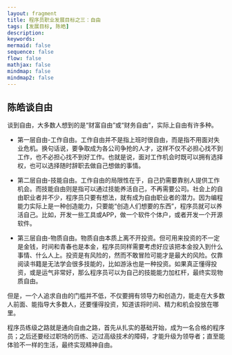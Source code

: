 ```yaml
---
layout: fragment
title: 程序员职业发展目标之三：自由
tags: [发展目标, 陈皓]
description: 
keywords: 
mermaid: false
sequence: false
flow: false
mathjax: false
mindmap: false
mindmap2: false
---
```


## 陈皓谈自由

谈到自由，大多数人想到的是“财富自由”或“财务自由”，实际上自由有许多种。

- 第一层自由-工作自由。工作自由并不是指上班时很自由，而是指不用面对失业危机。换句话说，要争取成为各公司争抢的人才，这样不仅不必担心找不到工作，也不必担心找不到好工作。也就是说，面对工作机会时既可以拥有选择权，也可以选择随时辞职去做自己想做的事情。

- 第二层自由-技能自由。工作自由的局限性在于，自己扔需要靠别人提供工作机会。而技能自由则是指可以通过技能养活自己，不再需要公司。社会上的自由职业者并不少，程序员只要有想法，就有成为自由职业者的潜力。因为编程能力实际上是一种创造能力，只要能“创造人们想要的东西”，程序员就可以养活自己。比如，开发一些工具或APP，做一个软件个体户，或者开发一个开源软件。

- 第三层自由-物质自由。物质自由本质上离不开投资。但可用来投资的不一定是金钱，时间和青春也是本金，程序员同样需要考虑好应该把本金投入到什么事情、什么人上。投资是有风险的，然而不敢冒险可能才是最大的风险。仅靠阅读书籍是无法学会很多技能的，比如游泳也是一种投资。如果真正懂得投资，或是运气非常好，那么程序员可以为自己的技能能力加杠杆，最终实现物质自由。

但是，一个人追求自由的门槛并不低，不仅要拥有领导力和创造力，能走在大多数人前面、能指导大多数人，还要懂得投资，知道该将时间、精力和机会投放在哪里。

程序员练级之路就是通向自由之路，首先从扎实的基础开始，成为一名合格的程序员；之后还要经过职场的历练、迈过高级技术的障碍，才能升级为领导者；直至能体验不一样的生活，最终实现精神自由。
